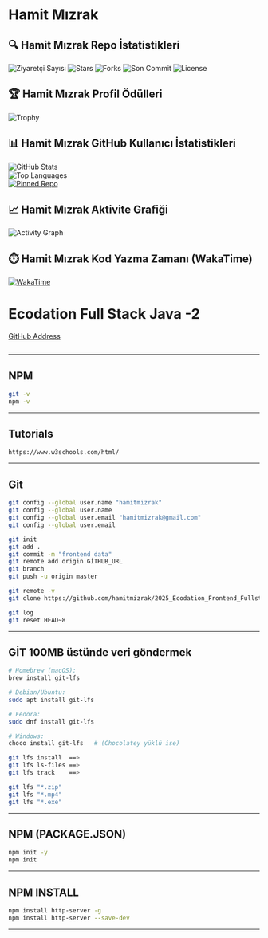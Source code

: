 # Hamit Mızrak

## 🔍 Hamit Mızrak Repo İstatistikleri
![Ziyaretçi Sayısı](https://visitor-badge.laobi.icu/badge?page_id=hamitmizrak.2025_Ecodation_Frontend_Fullstack2)
![Stars](https://img.shields.io/github/stars/hamitmizrak/2025_Ecodation_Frontend_Fullstack2?style=social)
![Forks](https://img.shields.io/github/forks/hamitmizrak/2025_Ecodation_Frontend_Fullstack2?style=social)
![Son Commit](https://img.shields.io/github/last-commit/hamitmizrak/2025_Ecodation_Frontend_Fullstack2)
![License](https://img.shields.io/github/license/hamitmizrak/2025_Ecodation_Frontend_Fullstack2)

## 🏆 Hamit Mızrak Profil Ödülleri
![Trophy](https://github-profile-trophy.vercel.app/?username=hamitmizrak&theme=gruvbox)

## 📊 Hamit Mızrak GitHub Kullanıcı İstatistikleri
![GitHub Stats](https://github-readme-stats.vercel.app/api?username=hamitmizrak&show_icons=true&theme=tokyonight)
<br>
![Top Languages](https://github-readme-stats.vercel.app/api/top-langs/?username=hamitmizrak&layout=compact)
<br>
[![Pinned Repo](https://github-readme-stats.vercel.app/api/pin/?username=hamitmizrak&repo=2025_Ecodation_Frontend_Fullstack2)](https://github.com/hamitmizrak/2025_Ecodation_Frontend_Fullstack2)

## 📈 Hamit Mızrak Aktivite Grafiği
![Activity Graph](https://github-readme-activity-graph.vercel.app/graph?username=hamitmizrak&theme=react-dark)

## ⏱️ Hamit Mızrak Kod Yazma Zamanı (WakaTime)
<!-- WakaTime hesabın varsa -->
[![WakaTime](https://github-readme-stats.vercel.app/api/wakatime?username=hamitmizrak)](https://wakatime.com/@hamitmizrak)



# Ecodation Full Stack Java -2 
[GitHub Address](https://github.com/hamitmizrak/2025_Ecodation_Frontend_Fullstack2.git)
```sh 

```
---

## NPM
```sh  
git -v
npm -v

```
---

## Tutorials
```sh  
https://www.w3schools.com/html/

```
---



## Git
```sh 
git config --global user.name "hamitmizrak"
git config --global user.name
git config --global user.email "hamitmizrak@gmail.com"
git config --global user.email

git init
git add .
git commit -m "frontend data"
git remote add origin GİTHUB_URL
git branch
git push -u origin master

git remote -v
git clone https://github.com/hamitmizrak/2025_Ecodation_Frontend_Fullstack2

git log
git reset HEAD~8
```
---

## GİT 100MB üstünde veri göndermek
```sh 
# Homebrew (macOS):
brew install git-lfs

# Debian/Ubuntu:
sudo apt install git-lfs

# Fedora:
sudo dnf install git-lfs

# Windows:
choco install git-lfs   # (Chocolatey yüklü ise)

git lfs install  ==> 
git lfs ls-files ==> 
git lfs track    ==>

git lfs "*.zip"
git lfs "*.mp4"
git lfs "*.exe"

```
---


## NPM (PACKAGE.JSON)
```sh  
npm init -y
npm init

```
---


## NPM INSTALL
```sh 
npm install http-server -g
npm install http-server --save-dev
```
---